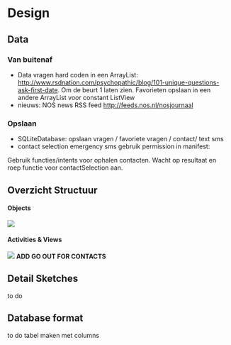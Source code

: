 # Design #

## Data 
 
### Van buitenaf
- Data vragen hard coden in een ArrayList<String>: http://www.rsdnation.com/psychopathic/blog/101-unique-questions-ask-first-date. Om de beurt 1 laten zien.
Favorieten opslaan in een andere ArrayList<String> voor constant ListView
- nieuws: NOS news RSS feed http://feeds.nos.nl/nosjournaal

### Opslaan
- SQLiteDatabase: opslaan vragen / favoriete vragen / contact/ text sms
- contact selection emergency sms gebruik permission in manifest:
<uses-permission android:name= "android.permission.READ_CONTACTS"/>
Gebruik functies/intents voor ophalen contacten. Wacht op resultaat en roep functie voor contactSelection aan. 

## Overzicht Structuur

#### Objects
![](https://www.lucidchart.com/publicSegments/view/446a4f91-a6c2-4a45-9961-a1828136a253/image.png)


#### Activities & Views
![](https://www.lucidchart.com/publicSegments/view/74e4dc91-4762-448b-be27-a7cd3f897dd2/image.png)
**ADD GO OUT FOR CONTACTS**

## Detail Sketches
to do

## Database format 
to do tabel maken met columns 







